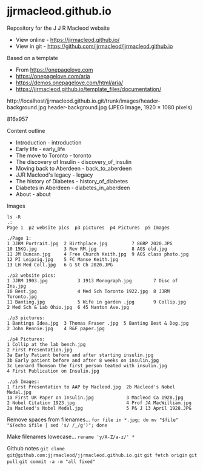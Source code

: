 # jjrmacleod.github.io
Repository for the J J R Macleod website

* View online - https://jjrmacleod.github.io/
* View in git - https://github.com/jjrmacleod/jjrmacleod.github.io

Based on a template 
* From https://onepagelove.com
* https://onepagelove.com/aria
* https://demos.onepagelove.com/html/aria/
* https://jjrmacleod.github.io/template_files/documentation/



http://localhost/jjrmacleod.github.io.git/trunk/images/header-background.jpg
header-background.jpg (JPEG Image, 1920 × 1080 pixels)

816x957


Content outline
* Introduction - introduction
* Early life - early_life
* The move to Toronto - toronto
* The discovery of Insulin - discovery_of_insulin
* Moving back to Aberdeen - back_to_aberdeen
* JJR Macleod's legacy - legacy
* The history of Diabetes - history_of_diabetes
* Diabetes in Aberdeen - diabetes_in_aberdeen
* About  - about


Images
```
ls -R
.:
Page 1  p2 website pics  p3 pictures  p4 Pictures  p5 Images

./Page 1:
1 JJRM Portrait.jpg  2 Birthplace.jpg         7 86RP 2020.JPG
10 15KG.jpg          3 Rev RM.jpg             8 AGS old.jpg
11 JM Duncan.jpg     4 Free Church Keith.jpg  9 AGS class photo.jpg
12 PI Leipzig.jpg    5 FC Manse Keith.jpg
13 LH Med Coll.jpg   6 G St Ch 2020.JPG

./p2 website pics:
1 JJRM 1903.jpg           3 1913 Monograph.jpg        7 Disc of Ins.jpg
10 Best.jpg               4 Med Sch Toronto 1922.jpg  8 JJRM Toronto.jpg
11 Banting.jpg            5 Wife in garden .jpg       9 Collip.jpg
2 Med Sch & Lab Ohio.jpg  6 45 Nanton Ave.jpg

./p3 pictures:
1 Bantings Idea.jpg  3 Thomas Fraser .jpg  5 Banting Best & Dog.jpg
2 John Rennie.jpg    4 R&F paper.jpg

./p4 Pictures:
1 Collip at the lab bench.jpg
2 First Presentation.jpg
3a Early Patient before and after starting insulin.jpg
3b Early patient before and after 8 weeks on insulin.jpg
3c Leonard Thomson the first person teated with insulin.jpg
4 First Publication on Insulin.jpg

./p5 Images:
1 First Presentation to AAP by Macleod.jpg  2b Macleod's Nobel Medal.jpg
1a First UK Paper on Insulin.jpg            3 Macleod Ca 1928.jpg
2 Nobel Citation 1923.jpg                   4 Prof JA MacWilliam.jpg
2a Macleod's Nobel Medal.jpg                5 P& J 13 April 1928.JPG

```


Remove spaces from filenames...
`for file in *.jpg; do mv "$file" "$(echo $file | sed 's/ /_/g')"; done`

Make filenames lowecase...
`rename 'y/A-Z/a-z/' *`

Github notes
`git clone git@github.com:jjrmacleod/jjrmacleod.github.io.git`
`git fetch origin`
`git pull`
`git commit -a -m "all fixed"`